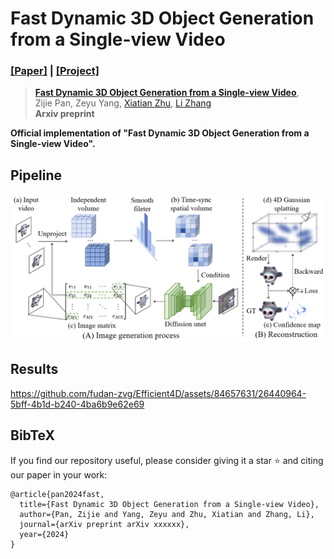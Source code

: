 # Fast Dynamic 3D Object Generation from a Single-view Video
### [[Paper]]() | [[Project]]()

> [**Fast Dynamic 3D Object Generation from a Single-view Video**](),            
> Zijie Pan, Zeyu Yang, [Xiatian Zhu](https://surrey-uplab.github.io/), [Li Zhang](https://lzrobots.github.io)  
> **Arxiv preprint**

**Official implementation of "Fast Dynamic 3D Object Generation from a Single-view Video".** 

## Pipeline
<img width="768" alt="photo" src="assets/pipeline.png">

## Results


https://github.com/fudan-zvg/Efficient4D/assets/84657631/26440964-5bff-4b1d-b240-4ba6b9e62e69


## BibTeX
If you find our repository useful, please consider giving it a star ⭐ and citing our paper in your work:
```
@article{pan2024fast,
  title={Fast Dynamic 3D Object Generation from a Single-view Video},
  author={Pan, Zijie and Yang, Zeyu and Zhu, Xiatian and Zhang, Li},
  journal={arXiv preprint arXiv xxxxxx},
  year={2024}
}
```
